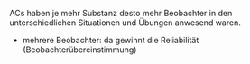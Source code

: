 ACs haben je mehr Substanz desto mehr Beobachter in den unterschiedlichen Situationen und Übungen anwesend waren.

- mehrere Beobachter: da gewinnt die Reliabilität (Beobachterübereinstimmung)